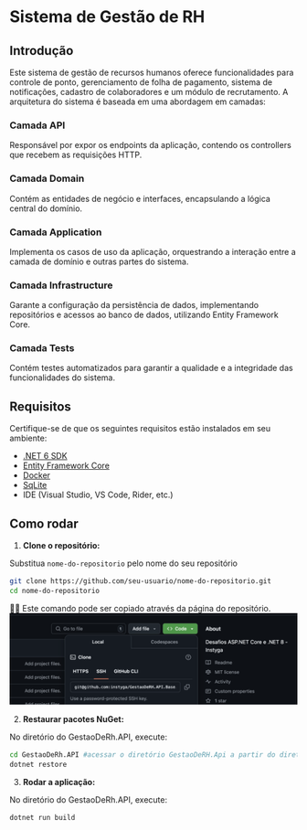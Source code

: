 # Sistema de Gestão de RH

## Introdução

Este sistema de gestão de recursos humanos oferece funcionalidades para controle de ponto, gerenciamento de folha de pagamento, sistema de notificações, cadastro de colaboradores e um módulo de recrutamento. A arquitetura do sistema é baseada em uma abordagem em camadas:

### Camada API
Responsável por expor os endpoints da aplicação, contendo os controllers que recebem as requisições HTTP.

### Camada Domain
Contém as entidades de negócio e interfaces, encapsulando a lógica central do domínio.

### Camada Application
Implementa os casos de uso da aplicação, orquestrando a interação entre a camada de domínio e outras partes do sistema.

### Camada Infrastructure
Garante a configuração da persistência de dados, implementando repositórios e acessos ao banco de dados, utilizando Entity Framework Core.

### Camada Tests
Contém testes automatizados para garantir a qualidade e a integridade das funcionalidades do sistema.

## Requisitos

Certifique-se de que os seguintes requisitos estão instalados em seu ambiente:

- [.NET 6 SDK](https://dotnet.microsoft.com/pt-br/download/dotnet/8.0)
- [Entity Framework Core](https://docs.microsoft.com/ef/core/)
- [Docker](https://docs.microsoft.com/ef/core/)
- [SqLite](https://learn.microsoft.com/en-us/dotnet/standard/data/sqlite/?tabs=net-cli)
- IDE (Visual Studio, VS Code, Rider, etc.)

## Como rodar

1. **Clone o repositório:**

Substitua `nome-do-repositorio` pelo nome do seu repositório
```bash
git clone https://github.com/seu-usuario/nome-do-repositorio.git
cd nome-do-repositorio
```
👍🏻 Este comando pode ser copiado através da página do repositório.
![URL pela interface do Github](image.png)


2. **Restaurar pacotes NuGet:**

No diretório do GestaoDeRh.API, execute:
```bash
cd GestaoDeRh.API #acessar o diretório GestaoDeRH.Api a partir do diretório do projeto
dotnet restore
```

3. **Rodar a aplicação:**

No diretório do GestaoDeRh.API, execute:
```bash
dotnet run build
```
